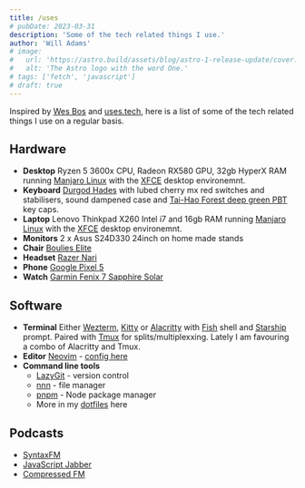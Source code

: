 ```yaml
---
title: /uses
# pubDate: 2023-03-31
description: 'Some of the tech related things I use.'
author: 'Will Adams'
# image:
#   url: 'https://astro.build/assets/blog/astro-1-release-update/cover.jpeg'
#   alt: 'The Astro logo with the word One.'
# tags: ['fetch', 'javascript']
# draft: true
---
```


Inspired by [Wes Bos](https://wesbos.com/) and [uses.tech](https://uses.tech/), here is a list of some of the tech related things I use on a regular basis.

## Hardware

- **Desktop** Ryzen 5 3600x CPU, Radeon RX580 GPU, 32gb HyperX RAM running [Manjaro Linux](https://manjaro.org/) with the [XFCE](https://www.xfce.org/) desktop environemnt.
- **Keyboard** [Durgod Hades](https://www.amazon.co.uk/Durgod-Hades-Mechanical-Gaming-Keyboard/dp/B08GZZYJ5W?th=1) with lubed cherry mx red switches and stabilisers, sound dampened case and [Tai-Hao Forest deep green PBT](https://mechkeyboards.co.uk/tai-hao-pbt-backlit-double-shot-forest-deep-green-140-keycap-set-1412-p.asp) key caps.
- **Laptop** Lenovo Thinkpad X260 Intel i7 and 16gb RAM running [Manjaro Linux](https://manjaro.org/) with the [XFCE](https://www.xfce.org/) desktop environemnt.
- **Monitors** 2 x Asus S24D330 24inch on home made stands
- **Chair** [Boulies Elite](https://boulies.co.uk/products/elite-series)
- **Headset** [Razer Nari](https://www.razer.com/ap-en/gaming-headsets/razer-nari)
- **Phone** [Google Pixel 5](https://www.gsmarena.com/google_pixel_5-10386.php)
- **Watch** [Garmin Fenix 7 Sapphire Solar](https://www.garmin.com/en-GB/p/679335)

## Software

- **Terminal** Either [Wezterm](https://wezfurlong.org/wezterm/), [Kitty](https://sw.kovidgoyal.net/kitty/) or [Alacritty](https://alacritty.org/) with [Fish](https://fishshell.com/) shell and [Starship](https://starship.rs/) prompt. Paired with [Tmux](https://github.com/tmux/tmux) for splits/multiplexxing. Lately I am favouring a combo of Alacritty and Tmux.
- **Editor** [Neovim](https://neovim.io/) - [config here](https://github.com/bushblade/nvim)
- **Command line tools**
  - [LazyGit](https://github.com/jesseduffield/lazygit) - version control
  - [nnn](https://github.com/jarun/nnn) - file manager
  - [pnpm](https://pnpm.io/) - Node package manager
  - More in my [dotfiles](https://github.com/bushblade/dotfiles) here

## Podcasts

- [SyntaxFM](https://syntax.fm/)
- [JavaScript Jabber](https://topenddevs.com/podcasts/javascript-jabber)
- [Compressed FM](https://www.compressed.fm/)
